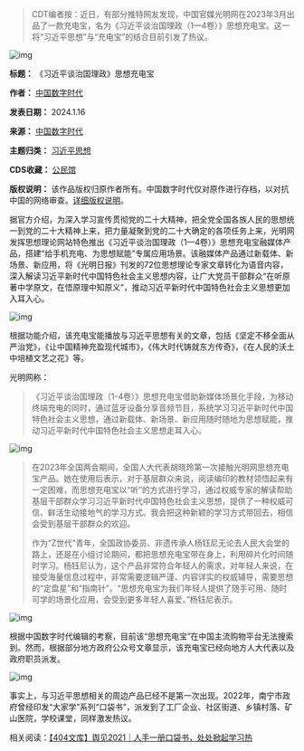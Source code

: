 
> 
> CDT编者按：近日，有部分推特网友发现，中国官媒光明网在2023年3月出品了一款充电宝，名为《习近平谈治国理政（1—4卷）》思想充电宝。这一将“习近平思想”与“充电宝”的结合目前引发了热议。
> 
> 
> 


![img](https://chinadigitaltimes.net/chinese/files/2024/01/GD7fxvFbMAA96mo.jpeg)




**标题：** 《习近平谈治国理政》思想充电宝  

**作者：** [中国数字时代](https://chinadigitaltimes.net/space/中国数字时代)  

**发表日期：** 2024.1.16  

**来源：** [中国数字时代](https://chinadigitaltimes.net/chinese/704212.html)  

**主题归类：** [习近平思想](https://chinadigitaltimes.net/space/习近平思想)  

**CDS收藏：** [公民馆](https://chinadigitaltimes.net/space/%E5%85%AC%E6%B0%91%E9%A6%86)  

**版权说明：** 该作品版权归原作者所有。中国数字时代仅对原作进行存档，以对抗中国的网络审查。[详细版权说明](https://chinadigitaltimes.net/chinese/copyright)。


据官方介绍，为深入学习宣传贯彻党的二十大精神，把全党全国各族人民的思想统一到党的二十大精神上来，把力量凝聚到党的二十大确定的各项任务上来，光明网发挥思想理论网站特色推出《习近平谈治国理政（1—4卷）》思想充电宝融媒体产品，搭建“给手机充电、为思想赋能”专属应用场景。该融媒体产品通过新载体、新场景、新应用，将《光明日报》刊发的72位思想理论专家文章转化为语音内容，深入解读习近平新时代中国特色社会主义思想内容，让广大党员干部群众“在听原著中学原文，在悟原理中知原义”，推动习近平新时代中国特色社会主义思想更加入耳入心。


![img](https://chinadigitaltimes.net/chinese/files/2024/01/8DD936C8ACBBD527A165D1C20BF_CEA1E4B4_FF884.png)


根据功能介绍，该充电宝能播放与习近平思想有关的文章，包括《坚定不移全面从严治党》，《让中国精神充盈现代城市》，《伟大时代铸就东方传奇》，《在人民的沃土中培植文艺之花》等。


光明网称：



> 
> 《习近平谈治国理政（1-4卷）》思想充电宝借助新媒体场景化手段，为移动终端充电的同时，通过蓝牙设备分享音频节目，系统学习习近平新时代中国特色社会主义思想，通过新载体、新场景、新应用随时随地为思想赋能，推动习近平新时代中国特色社会主义思想走耳入心。
> 
> 
> 


![img](https://chinadigitaltimes.net/chinese/files/2024/01/f5071aeee80d41be8c5eebd03c147b55.png)



> 
> 在2023年全国两会期间，全国人大代表胡晓玲第一次接触光明网思想充电宝产品。她在使用后表示，对于基层群众来说，阅读编印的教材领悟起来有一定困难，而思想充电宝以“听”的方式进行学习，通过权威专家的解读帮助基层干部群众学习习近平新时代中国特色社会主义思想，提供了一种权威可信、鲜活生动接地气的学习方式。我会把这种新颖的学习方式带回去，相信会受到基层干部群众的欢迎。
> 
> 
> 作为“Z世代”青年，全国政协委员、非遗传承人杨钰尼无论去人民大会堂的路上，还是在小组讨论期间，都把思想充电宝带在身上，利用碎片化时间随时学习。杨钰尼认为，这个产品非常符合年轻人的需求，对年轻人来说，在接受海量信息过程中，非常需要逻辑严谨、内容详实的权威辅导，需要思想的“定盘星”和“指南针”。“思想充电宝为我们年轻人提供了随手可用、随时可学的场景化应用，会受到更多年轻人喜爱。”杨钰尼表示。
> 
> 
> 


![img](https://chinadigitaltimes.net/chinese/files/2024/01/截屏2024-01-16-16.39.26.png)


根据中国数字时代编辑的考察，目前该“思想充电宝”在中国主流购物平台无法搜索到。然而，根据部分地方政府公众号文章显示，该充电宝已经向地方人大代表以及政府职员派发。


![img](https://chinadigitaltimes.net/chinese/files/2024/01/1e11ba1340fd4133a9c3bf8788b08192.png)


事实上，与习近平思想相关的周边产品已经不是第一次出现。2022年，南宁市政府曾经印发“大家学”系列“口袋书”，派发到了工厂企业、社区街道、乡镇村落、矿山医院，学校课堂，同样激发热议。


相关阅读：[【404文库】舆见2021｜人手一册口袋书，处处掀起学习热](https://chinadigitaltimes.net/chinese/680434.html "【404文库】舆见2021｜人手一册口袋书，处处掀起学习热")

